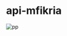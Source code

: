 # api-mfikria

<img src="https://i.pinimg.com/originals/f6/d8/11/f6d811475b0e8c881170fe44e38dbb50.gif" alt="pp"/>
